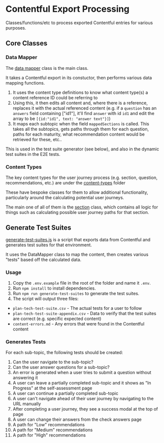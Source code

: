 # Contentful Export Processing

Classes/functions/etc to process exported Contentful entries for various purposes.

## Core Classes

### Data Mapper

The [data mapper](./src/contentful/export-processor/data-mapper.js) class is the main class.

It takes a Contentful export in its constuctor, then performs various data mapping functions.

1. It uses the content type definitions to know what content type(s) a content reference ID could be referring to
2. Using this, it then edits all content and, where there is a reference, replaces it with the actual referenced content (e.g. if a `question` has an `answers` field containing ["id1"], it'll find `answer` with id `id1` and edit the array to be `[{id:"id1", text: "answer text"}]`)
3. It maps each subtopic when the field `mappedSections` is called. This takes all the subtopics, gets paths through them for each question, paths for each maturity, what recommendation content would be retrieved for these, etc..

This is used in the test suite generator (see below), and also in the dynamic test suites in the E2E tests.

### Content Types

The key content types for the user journey process (e.g. section, question, recommendations, etc.) are under the [content-types](./src/contentful/export-processor/content-types) folder

These have bespoke classes for them to allow additional functionality, particularly around the calculating potential user journeys.

The main one of all of them is the [section](./src/contentful/export-processor/content-types/section.js) class, which contains all logic for things such as calculating possible user journey paths for that section.

## Generate Test Suites

[generate-test-suites.js](./src/contentful/export-processor/generate-test-suites.js) is a script that exports data from Contentful and generates test suites for that environment.

It uses the DataMapper class to map the content, then creates various "tests" based off the calculated data.

### Usage

1. Copy the `.env.example` file in the root of the folder and name it `.env`.
2. Run `npm install` to install dependencies.
4. Run `npm run generate-test-suites` to generate the test suites.
5. The script will output three files:

- `plan-tech-test-suite.csv` - The actual tests for a user to follow
- `plan-tech-test-suite-appendix.csv` - Data to verify that the test suites are correct (e.g. specific expected content)
- `content-errors.md` - Any errors that were found in the Contentful content

### Generates Tests

For each sub-topic, the following tests should be created:

1. Can the user navigate to the sub-topic?
2. Can the user answer questions for a sub-topic?
3. An error is generated when a user tries to submit a question without answering it
4. A user can leave a partially completed sub-topic and it shows as "In Progress" at the self-assessment page
5. A user can continue a partially completed sub-topic
6. A user can't navigate ahead of their user journey by navigating to the URL manually
7. After completing a user journey, they see a success modal at the top of page
8. A user can change their answers from the check answers page
9. A path for "Low" recommendations
10. A path for "Medium" recommendations
11. A path for "High" recommendations
